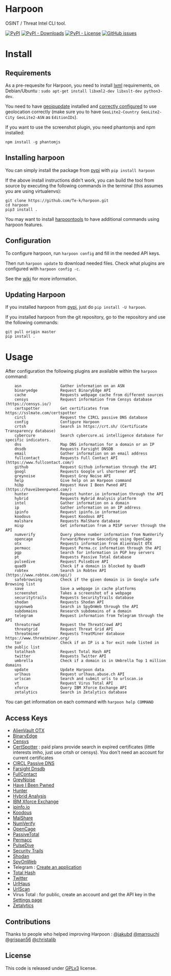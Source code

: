 # Harpoon

OSINT / Threat Intel CLI tool.

[![PyPI](https://img.shields.io/pypi/v/harpoon)](https://pypi.org/project/harpoon/) [![PyPI - Downloads](https://img.shields.io/pypi/dm/harpoon)](https://pypistats.org/packages/harpoon) [![PyPI - License](https://img.shields.io/pypi/l/harpoon)](LICENSE) [![GitHub issues](https://img.shields.io/github/issues/te-k/harpoon)](https://github.com/Te-k/harpoon/issues)

# Install

## Requirements

As a pre-requesite for Harpoon, you need to install [lxml](https://lxml.de/installation.html) requirements, on Debian/Ubuntu : `sudo apt-get install libxml2-dev libxslt-dev python3-dev`.

You need to have [geoipupdate](https://github.com/maxmind/geoipupdate) installed and [correctly configured](https://dev.maxmind.com/geoip/geoipupdate/) to use geolocation correctly (make sure you to have `GeoLite2-Country GeoLite2-City GeoLite2-ASN` as `EditionIDs`).

If you want to use the screenshot plugin, you need phantomjs and npm installed:

```
npm install -g phantomjs
```

## Installing harpoon

You can simply install the package from [pypi](https://pypi.org/project/harpoon/) with `pip install harpoon`

If the above install instructions didn't work, you can build the tool from source by executing the following commands in the terminal (this assumes you are using virtualenvs):

```
git clone https://github.com/Te-k/harpoon.git
cd harpoon
pip3 install .
```

You may want to install [harpoontools](https://github.com/Te-k/harpoontools) to have additional commands using harpoon features.

## Configuration

To configure harpoon, run `harpoon config` and fill in the needed API keys.

Then run `harpoon update` to download needed files. Check what plugins are configured with `harpoon config -c`.

See the [wiki](https://github.com/Te-k/harpoon/wiki) for more information.

## Updating Harpoon

If you installed harpoon from [pypi](https://pypi.org/project/harpoon/), just do `pip install -U harpoon`.

If you installed harpoon from the git repository, go to the repository and use the following commands:
```
git pull origin master
pip install .
```

# Usage

After configuration the following plugins are available within the `harpoon` command:

```
    asn                 Gather information on an ASN
    binaryedge          Request BinaryEdge API
    cache               Requests webpage cache from different sources
    censys              Request information from Censys database (https://censys.io/)
    certspotter         Get certificates from https://sslmate.com/certspotter
    circl               Request the CIRCL passive DNS database
    config              Configure Harpoon
    crtsh               Search in https://crt.sh/ (Certificate Transparency database)
    cybercure           Search cybercure.ai intelligence database for specific indicators.
    dns                 Map DNS information for a domain or an IP
    dnsdb               Requests Farsight DNSDB
    email               Gather information on an email address
    fullcontact         Requests Full Contact API (https://www.fullcontact.com/)
    github              Request Github information through the API
    googl               Requests Google url shortener API
    greynoise           Request Grey Noise API
    help                Give help on an Harpoon command
    hibp                Request Have I Been Pwned API (https://haveibeenpwned.com/)
    hunter              Request hunter.io information through the API
    hybrid              Requests Hybrid Analysis platform
    intel               Gather information on a domain
    ip                  Gather information on an IP address
    ipinfo              Request ipinfo.io information
    koodous             Request Koodous API
    malshare            Requests MalShare database
    misp                Get information from a MISP server through the API
    numverify           Query phone number information from NumVerify
    opencage            Forward/Reverse Geocoding using OpenCage
    otx                 Requests information from AlienVault OTX
    permacc             Request Perma.cc information through the API
    pgp                 Search for information in PGP key servers
    pt                  Requests Passive Total database
    pulsedive           Request PulseDive API
    quad9               Check if a domain is blocked by Quad9
    robtex              Search in Robtex API (https://www.robtex.com/api/)
    safebrowsing        Check if the given domain is in Google safe Browsing list
    save                Save a webpage in cache platforms
    screenshot          Takes a screenshot of a webpage
    securitytrails      Requests SecurityTrails database
    shodan              Requests Shodan API
    spyonweb            Search in SpyOnWeb through the API
    subdomains          Research subdomains of a domain
    telegram            Request information from Telegram through the API
    threatcrowd         Request the ThreatCrowd API
    threatgrid          Request Threat Grid API
    threatminer         Requests TreatMiner database https://www.threatminer.org/
    tor                 Check if an IP is a Tor exit node listed in the public list
    totalhash           Request Total Hash API
    twitter             Requests Twitter API
    umbrella            Check if a domain is in Umbrella Top 1 million domains
    update              Update Harpoon data
    urlhaus             Request urlhaus.abuse.ch API
    urlscan             Search and submit urls to urlscan.io
    vt                  Request Virus Total API
    xforce              Query IBM Xforce Exchange API
    zetalytics          Search in Zetalytics database
```

You can get information on each command with `harpoon help COMMAND`

## Access Keys

* [AlienVault OTX](https://otx.alienvault.com/)
* [BinaryEdge](https://www.binaryedge.io/)
* [Censys](https://censys.io/register)
* [CertSpotter](https://sslmate.com/certspotter/pricing) : paid plans provide search in expired certificates (little interests imho, just use crtsh or censys). You don't need an account for current certificates
* [CIRCL Passive DNS](https://www.circl.lu/services/passive-dns/)
* [Farsight Dnsdb](https://www.farsightsecurity.com/dnsdb-community-edition/)
* [FullContact](https://dashboard.fullcontact.com/register)
* [GreyNoise](https://greynoise.io/)
* [Have I Been Pwned](https://haveibeenpwned.com/)
* [Hunter](https://hunter.io/users/sign_up)
* [Hybrid Analysis](https://www.hybrid-analysis.com/apikeys/info)
* [IBM Xforce Exchange](https://exchange.xforce.ibmcloud.com/settings/api)
* [ipinfo.io](https://ipinfo.io/)
* [Koodous](https://koodous.com/)
* [MalShare](https://malshare.com/register.php)
* [NumVerify](https://numverify.com/)
* [OpenCage](https://opencagedata.com/)
* [PassiveTotal](https://community.riskiq.com/registration)
* [Permacc](https://perma.cc/)
* [PulseDive](https://pulsedive.com/)
* [Security Trails](https://securitytrails.com/)
* [Shodan](https://account.shodan.io/register)
* [SpyOnWeb](https://api.spyonweb.com/)
* Telegram : [Create an application](https://core.telegram.org/api/obtaining_api_id)
* [Total Hash](https://totalhash.cymru.com/contact-us/)
* [Twitter](https://developer.twitter.com/en/docs/ads/general/guides/getting-started)
* [UrlHaus](https://urlhaus.abuse.ch/api/#account)
* [UrlScan](https://urlscan.io/)
* Virus Total : for public, create an account and get the API key in the [Settings page](https://www.virustotal.com/#/settings/apikey)
* [Zetalytics](https://zetalytics.com/)

## Contributions

Thanks to people who helped improving Harpoon : [@jakubd](https://github.com/jakubd) [@marrouchi](https://github.com/marrouchi) [@grispan56](https://github.com/grispan56) [@christalib](https://github.com/christalib)

## License

This code is released under [GPLv3](LICENSE) license.

